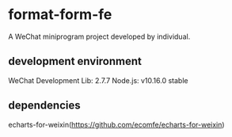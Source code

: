 # format-form-fe

A WeChat miniprogram project developed by individual.

## development environment

WeChat Development Lib: 2.7.7
Node.js: v10.16.0 stable

## dependencies

echarts-for-weixin(https://github.com/ecomfe/echarts-for-weixin)
